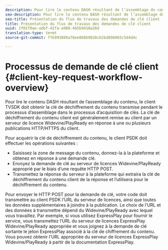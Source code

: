 ```yaml
---
description: Pour lire le contenu DASH résultant de l’assemblage du contenu, le client TVSDK doit obtenir la clé de déchiffrement du contenu transmise pendant le processus d’assemblage dans le processus d’acquisition de clés. La clé de déchiffrement du contenu client est généralement remise au client par un serveur de licence Widevine/PlayReady en réponse à une ou plusieurs publications HTTP/HTTPS du client.
seo-description: Pour lire le contenu DASH résultant de l’assemblage du contenu, le client TVSDK doit obtenir la clé de déchiffrement du contenu transmise pendant le processus d’assemblage dans le processus d’acquisition de clés. La clé de déchiffrement du contenu client est généralement remise au client par un serveur de licence Widevine/PlayReady en réponse à une ou plusieurs publications HTTP/HTTPS du client.
seo-title: Présentation du flux de travaux des demandes de clé client
title: Présentation du flux de travaux des demandes de clé client
uuid: 2f01f0ae-adbf-42fa-a908-4b5b9410a26d
translation-type: tm+mt
source-git-commit: ffb993889a78ee068b9028cb2bd896003c5d4d4c

---
```



# Processus de demande de clé client {#client-key-request-workflow-overview}

Pour lire le contenu DASH résultant de l’assemblage du contenu, le client TVSDK doit obtenir la clé de déchiffrement du contenu transmise pendant le processus d’assemblage dans le processus d’acquisition de clés. La clé de déchiffrement du contenu client est généralement remise au client par un serveur de licence Widevine/PlayReady en réponse à une ou plusieurs publications HTTP/HTTPS du client.

Pour acquérir la clé de déchiffrement du contenu, le client PSDK doit effectuer les opérations suivantes :

* Saisissez la zone de message du contenu, donnez-la à la plateforme et obtenez en réponse à une demande clé.
* Envoyez la demande de clé au serveur de licences Widevine/PlayReady approprié par le biais d’une requête HTTP POST.
* Transmettez la réponse du serveur à la plateforme qui extraira la clé de déchiffrement du contenu client de la réponse et l’utilisera pour le déchiffrement du contenu.

Pour envoyer le HTTP POST pour la demande de clé, votre code doit transmettre au client PSDK l’URL du serveur de licences, ainsi que toutes les données supplémentaires à joindre à la publication. Le choix de l’URL et des données à transmettre dépend du Widevine/PlayReady avec lequel vous travaillez. Par exemple, si vous utilisez ExpressPlay pour fournir le service, vous transmettez l’URL du serveur de licences ExpressPlay Widevine/PlayReady appropriée et vous joignez à la demande de clé sortante le jeton ExpressPlay associé à la clé de chiffrement du contenu. Vous pouvez obtenir l’URL appropriée du serveur de licences ExpressPlay Widevine/PlayReady à partir de la documentation ExpressPlay.